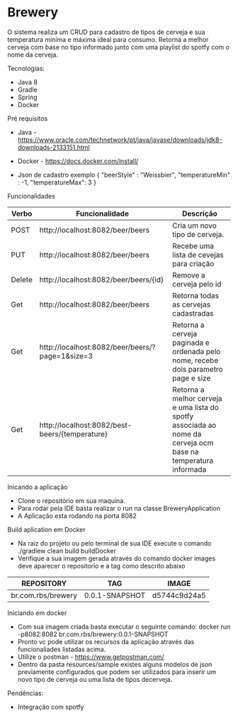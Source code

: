 # Brewery

O sistema realiza um CRUD para cadastro de tipos de cerveja e sua temperatura miníma e máxima ideal para consumo.
Retorna a melhor cerveja com base no tipo informado junto com uma playlist do spotfy com o nome da cerveja.

Tecnologias:
- Java 8
- Gradle
- Spring
- Docker

Pré requisitos
- Java - https://www.oracle.com/technetwork/pt/java/javase/downloads/jdk8-downloads-2133151.html
- Docker - https://docs.docker.com/install/

- Json de cadastro exemplo
{
    "beerStyle" : "Weissbier",
    "temperatureMin" : -1,
    "temperatureMax": 3
 }
  
Funcionalidades

| Verbo     | Funcionalidade    | Descrição |
| --------|---------|-------|
| POST  | http://localhost:8082/beer/beers  | Cria um novo tipo de cerveja.|
| PUT  | http://localhost:8082/beer/beers  | Recebe uma lista de cevejas para criação |
| Delete | http://localhost:8082/beer/beers/{id} | Remove a cerveja pelo id |
| Get | http://localhost:8082/beer/beers | Retorna todas as cervejas cadastradas |
| Get | http://localhost:8082/beer/beers/?page=1&size=3 | Retorna a cerveja paginada e ordenada pelo nome, recebe dois parametro page e size |
| Get | http://localhost:8082/best-beers/{temperature} | Retorna a melhor cerveja e uma lista do spotfy associada ao nome da cerveja ocm base na temperatura informada |


Inicando a aplicação

- Clone o repositório em sua maquina.
- Para rodar pela IDE basta realizar o run na classe BreweryApplication
- A Aplicação esta rodando na porta 8082

Build aplication em Docker
- Na raiz do projeto ou pelo terminal de sua IDE execute o comando ./gradlew clean build buildDocker 
- Verifique a sua imagem gerada através do comando docker images deve aparecer o repositorio e a tag como descrito abaixo

| REPOSITORY     | TAG    | IMAGE | 
| --------|---------|-------|
| br.com.rbs/brewery  | 0.0.1-SNAPSHOT | d5744c9d24a5 |


Iniciando em docker

- Com sua imagem criada basta executar o seguinte comando: docker run -p8082:8082 br.com.rbs/brewery:0.0.1-SNAPSHOT
- Pronto vc pode utilizar os recursos da aplicação através das funcionaliades listadas acima.
- Utilize o postman - https://www.getpostman.com/
- Dentro da pasta resources/sample existes alguns modelos de json previamente configurados que podem ser utilizados para inserir um novo tipo de cerveja ou uma lista de tipos decerveja.

Pendências:
   - Integração com spotfy

